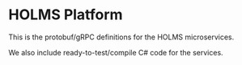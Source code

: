 HOLMS Platform
==============

This is the protobuf/gRPC definitions for the HOLMS microservices.

We also include ready-to-test/compile C# code for the services.

